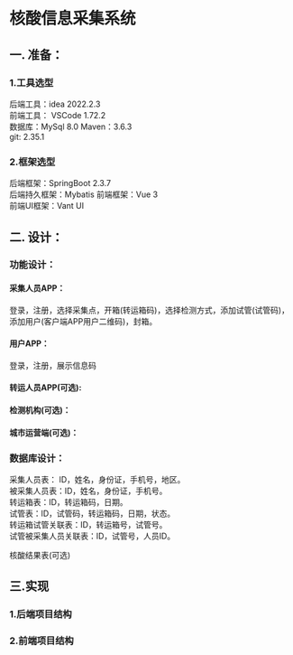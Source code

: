 # 核酸信息采集系统

## 一. 准备：

### 1.工具选型

后端工具：idea 2022.2.3  
前端工具： VSCode 1.72.2  
数据库：MySql 8.0
Maven：3.6.3  
git: 2.35.1

### 2.框架选型

后端框架：SpringBoot 2.3.7  
后端持久框架：Mybatis
前端框架：Vue 3  
前端UI框架：Vant UI

## 二. 设计：

### 功能设计：

#### 采集人员APP：

登录，注册，选择采集点，开箱(转运箱码)，选择检测方式，添加试管(试管码)，添加用户(客户端APP用户二维码)，封箱。

#### 用户APP：

登录，注册，展示信息码

#### 转运人员APP(可选):

#### 检测机构(可选)：

#### 城市运营端(可选)：

### 数据库设计：

采集人员表： ID，姓名，身份证，手机号，地区。  
被采集人员表：ID，姓名，身份证，手机号。  
转运箱表：ID，转运箱码，日期。  
试管表：ID，试管码，转运箱码，日期，状态。  
转运箱试管关联表：ID，转运箱号，试管号。  
试管被采集人员关联表：ID，试管号，人员ID。

核酸结果表(可选)

## 三.实现

### 1.后端项目结构

### 2.前端项目结构